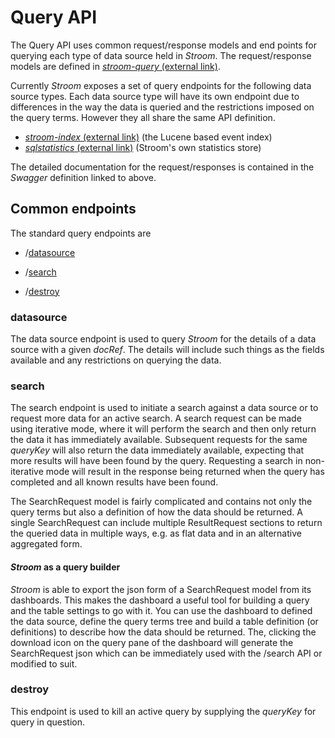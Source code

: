 # Query API

The Query API uses common request/response models and end points for querying each type of data source held in _Stroom_. The request/response models are defined in [_stroom-query_ (external link)](https://github.com/gchq/stroom-query).

Currently _Stroom_ exposes a set of query endpoints for the following data source types. Each data source type will have its own endpoint due to differences in the way the data is queried and the restrictions imposed on the query terms.  However they all share the same API definition.

* [_stroom-index_ (external link)](https://gchq.github.io/stroom/#/stroom-index%20query%20-%20v2) (the Lucene based event index) 
* [_sqlstatistics_ (external link)](https://gchq.github.io/stroom/#/sqlstatistics%20query%20-%20v2) (Stroom's own statistics store)

The detailed documentation for the request/responses is contained in the _Swagger_ definition linked to above.

## Common endpoints

The standard query endpoints are

* /[datasource](#datasource)

* /[search](#search)

* /[destroy](#destroy)

### datasource

The data source endpoint is used to query _Stroom_ for the details of a data source with a given _docRef_. The details will include such things as the fields available and any restrictions on querying the data.

### search

The search endpoint is used to initiate a search against a data source or to request more data for an active search. A search request can be made using iterative mode, where it will perform the search and then only return the data it has immediately available. Subsequent requests for the same _queryKey_ will also return the data immediately available, expecting that more results will have been found by the query. Requesting a search in non-iterative mode will result in the response being returned when the query has completed and all known results have been found.

The SearchRequest model is fairly complicated and contains not only the query terms but also a definition of how the data should be returned. A single SearchRequest can include multiple ResultRequest sections to return the queried data in multiple ways, e.g. as flat data and in an alternative aggregated form.

#### _Stroom_ as a query builder

_Stroom_ is able to export the json form of a SearchRequest model from its dashboards. This makes the dashboard a useful tool for building a query and the table settings to go with it. You can use the dashboard to defined the data source, define the query terms tree and build a table definition (or definitions) to describe how the data should be returned. The, clicking the download icon on the query pane of the dashboard will generate the SearchRequest json which can be immediately used with the /search API or modified to suit.

### destroy

This endpoint is used to kill an active query by supplying the _queryKey_ for query in question.
